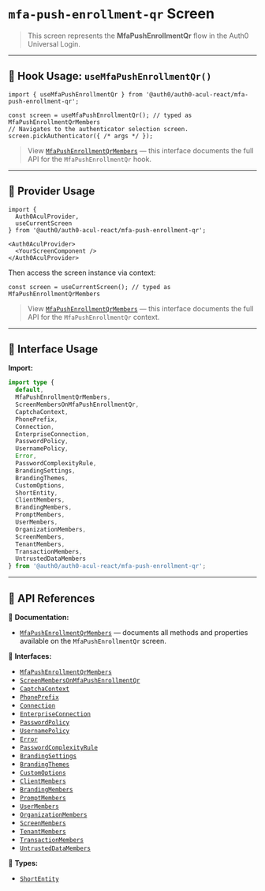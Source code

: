 # `mfa-push-enrollment-qr` Screen

> This screen represents the **MfaPushEnrollmentQr** flow in the Auth0 Universal Login.

---

## 🔹 Hook Usage: `useMfaPushEnrollmentQr()`

```tsx
import { useMfaPushEnrollmentQr } from '@auth0/auth0-acul-react/mfa-push-enrollment-qr';

const screen = useMfaPushEnrollmentQr(); // typed as MfaPushEnrollmentQrMembers
// Navigates to the authenticator selection screen.
screen.pickAuthenticator({ /* args */ });
```

> View [`MfaPushEnrollmentQrMembers`](https://auth0.github.io/universal-login/interfaces/Classes.MfaPushEnrollmentQrMembers.html) — this interface documents the full API for the `MfaPushEnrollmentQr` hook.

---

## 🔹 Provider Usage

```tsx
import {
  Auth0AculProvider,
  useCurrentScreen
} from '@auth0/auth0-acul-react/mfa-push-enrollment-qr';

<Auth0AculProvider>
  <YourScreenComponent />
</Auth0AculProvider>
```

Then access the screen instance via context:

```tsx
const screen = useCurrentScreen(); // typed as MfaPushEnrollmentQrMembers
```

> View [`MfaPushEnrollmentQrMembers`](https://auth0.github.io/universal-login/interfaces/Classes.MfaPushEnrollmentQrMembers.html) — this interface documents the full API for the `MfaPushEnrollmentQr` context.

---

## 🔹 Interface Usage

**Import:**

```ts
import type {
  default,
  MfaPushEnrollmentQrMembers,
  ScreenMembersOnMfaPushEnrollmentQr,
  CaptchaContext,
  PhonePrefix,
  Connection,
  EnterpriseConnection,
  PasswordPolicy,
  UsernamePolicy,
  Error,
  PasswordComplexityRule,
  BrandingSettings,
  BrandingThemes,
  CustomOptions,
  ShortEntity,
  ClientMembers,
  BrandingMembers,
  PromptMembers,
  UserMembers,
  OrganizationMembers,
  ScreenMembers,
  TenantMembers,
  TransactionMembers,
  UntrustedDataMembers
} from '@auth0/auth0-acul-react/mfa-push-enrollment-qr';
```

---

## 🔸 API References

📝 **Documentation:**  
- [`MfaPushEnrollmentQrMembers`](https://auth0.github.io/universal-login/interfaces/Classes.MfaPushEnrollmentQrMembers.html) — documents all methods and properties available on the `MfaPushEnrollmentQr` screen.

📃 **Interfaces:**
- [`MfaPushEnrollmentQrMembers`](https://auth0.github.io/universal-login/interfaces/Classes.MfaPushEnrollmentQrMembers.html)
- [`ScreenMembersOnMfaPushEnrollmentQr`](https://auth0.github.io/universal-login/interfaces/Classes.ScreenMembersOnMfaPushEnrollmentQr.html)
- [`CaptchaContext`](https://auth0.github.io/universal-login/interfaces/Classes.CaptchaContext.html)
- [`PhonePrefix`](https://auth0.github.io/universal-login/interfaces/Classes.PhonePrefix.html)
- [`Connection`](https://auth0.github.io/universal-login/interfaces/Classes.Connection.html)
- [`EnterpriseConnection`](https://auth0.github.io/universal-login/interfaces/Classes.EnterpriseConnection.html)
- [`PasswordPolicy`](https://auth0.github.io/universal-login/interfaces/Classes.PasswordPolicy.html)
- [`UsernamePolicy`](https://auth0.github.io/universal-login/interfaces/Classes.UsernamePolicy.html)
- [`Error`](https://auth0.github.io/universal-login/interfaces/Classes.Error.html)
- [`PasswordComplexityRule`](https://auth0.github.io/universal-login/interfaces/Classes.PasswordComplexityRule.html)
- [`BrandingSettings`](https://auth0.github.io/universal-login/interfaces/Classes.BrandingSettings.html)
- [`BrandingThemes`](https://auth0.github.io/universal-login/interfaces/Classes.BrandingThemes.html)
- [`CustomOptions`](https://auth0.github.io/universal-login/interfaces/Classes.CustomOptions.html)
- [`ClientMembers`](https://auth0.github.io/universal-login/interfaces/Classes.ClientMembers.html)
- [`BrandingMembers`](https://auth0.github.io/universal-login/interfaces/Classes.BrandingMembers.html)
- [`PromptMembers`](https://auth0.github.io/universal-login/interfaces/Classes.PromptMembers.html)
- [`UserMembers`](https://auth0.github.io/universal-login/interfaces/Classes.UserMembers.html)
- [`OrganizationMembers`](https://auth0.github.io/universal-login/interfaces/Classes.OrganizationMembers.html)
- [`ScreenMembers`](https://auth0.github.io/universal-login/interfaces/Classes.ScreenMembers.html)
- [`TenantMembers`](https://auth0.github.io/universal-login/interfaces/Classes.TenantMembers.html)
- [`TransactionMembers`](https://auth0.github.io/universal-login/interfaces/Classes.TransactionMembers.html)
- [`UntrustedDataMembers`](https://auth0.github.io/universal-login/interfaces/Classes.UntrustedDataMembers.html)


📃 **Types:**
- [`ShortEntity`](https://auth0.github.io/universal-login/types/Classes.ShortEntity.html)

